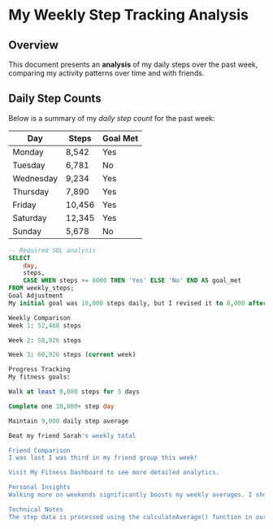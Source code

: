# My Weekly Step Tracking Analysis

## Overview
This document presents an **analysis** of my daily steps over the past week, comparing my activity patterns over time and with friends.

## Daily Step Counts

Below is a summary of my *daily step count* for the past week:

| Day       | Steps  | Goal Met |
|-----------|--------|----------|
| Monday    | 8,542  | Yes      |
| Tuesday   | 6,781  | No       |
| Wednesday | 9,234  | Yes      |
| Thursday  | 7,890  | Yes      |
| Friday    | 10,456 | Yes      |
| Saturday  | 12,345 | Yes      |
| Sunday    | 5,678  | No       |

```sql
-- Required SQL analysis
SELECT 
    day,
    steps,
    CASE WHEN steps >= 8000 THEN 'Yes' ELSE 'No' END AS goal_met
FROM weekly_steps;
Goal Adjustment
My initial goal was 10,000 steps daily, but I revised it to 8,000 after realizing this was too ambitious.

Weekly Comparison
Week 1: 52,468 steps

Week 2: 58,926 steps

Week 3: 60,926 steps (current week)

Progress Tracking
My fitness goals:

Walk at least 8,000 steps for 5 days

Complete one 10,000+ step day

Maintain 9,000 daily step average

Beat my friend Sarah's weekly total

Friend Comparison
I was last I was third in my friend group this week!

Visit My Fitness Dashboard to see more detailed analytics.

Personal Insights
Walking more on weekends significantly boosts my weekly averages. I should focus on maintaining consistency throughout the week rather than relying on weekend activity spikes.

Technical Notes
The step data is processed using the calculateAverage() function in our analytics system.
